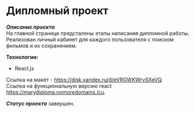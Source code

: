 # Дипломный проект

**_Описание проекта_**  
На главной странице предсталены этапы написания дипломной работы. Реализован личный кабинет для каждого пользователя с поиском фильмов и их сохранением.

**Технологии:**
* React.js

Ссылка на макет - https://disk.yandex.ru/d/eVRGWKWrvSXeVQ.  
Ссылка на функциональную версию react https://marydiploma.nomoredomains.icu.  


**_Статус проекта_** завершен.
